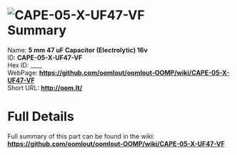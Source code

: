 
![CAPE-05-X-UF47-VF](https://github.com/oomlout/oomlout-OOMP/blob/master/parts/CAPE-05-X-UF47-VF/CAPE-05-X-UF47-VF_420.jpg)   
Summary
=================
  
Name: __5 mm 47 uF Capacitor (Electrolytic) 16v__    
ID: __CAPE-05-X-UF47-VF__   
Hex ID: ____   
WebPage: __https://github.com/oomlout/oomlout-OOMP/wiki/CAPE-05-X-UF47-VF__   
Short URL: __http://oom.lt/__   

Full Details
==========================
Full summary of this part can be found in the wiki:   
__https://github.com/oomlout/oomlout-OOMP/wiki/CAPE-05-X-UF47-VF__    

